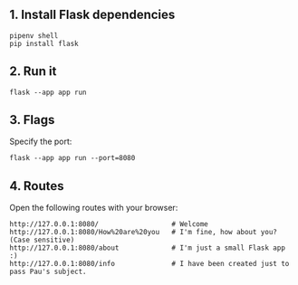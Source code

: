 ## 1. Install Flask dependencies

    pipenv shell
    pip install flask

## 2. Run it

    flask --app app run

## 3. Flags

Specify the port:

    flask --app app run --port=8080

## 4. Routes

Open the following routes with your browser:

    http://127.0.0.1:8080/                  # Welcome
    http://127.0.0.1:8080/How%20are%20you   # I'm fine, how about you? (Case sensitive)
    http://127.0.0.1:8080/about             # I'm just a small Flask app :)
    http://127.0.0.1:8080/info              # I have been created just to pass Pau's subject.

